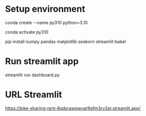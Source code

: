 # Setup environment
conda create --name py310 python=3.10

conda activate py310

pip install numpy pandas matplotlib seaborn streamlit babel

# Run streamlit app
streamlit run dashboard.py

# URL Streamlit
https://bike-sharing-rent-8qdsrawqwvar9gfm3ry2er.streamlit.app/
